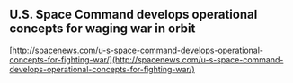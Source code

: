 ## U.S. Space Command develops operational concepts for waging war in orbit
  
  [http://spacenews.com/u-s-space-command-develops-operational-concepts-for-fighting-war/](http://spacenews.com/u-s-space-command-develops-operational-concepts-for-fighting-war/)